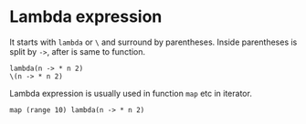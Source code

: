 # Lambda expression
It starts with `lambda` or `\` and surround by parentheses.
Inside parentheses is split by `->`, after is same to function.

```
lambda(n -> * n 2)
\(n -> * n 2)
```

Lambda expression is usually used in function `map` etc in iterator.

```
map (range 10) lambda(n -> * n 2)
```
